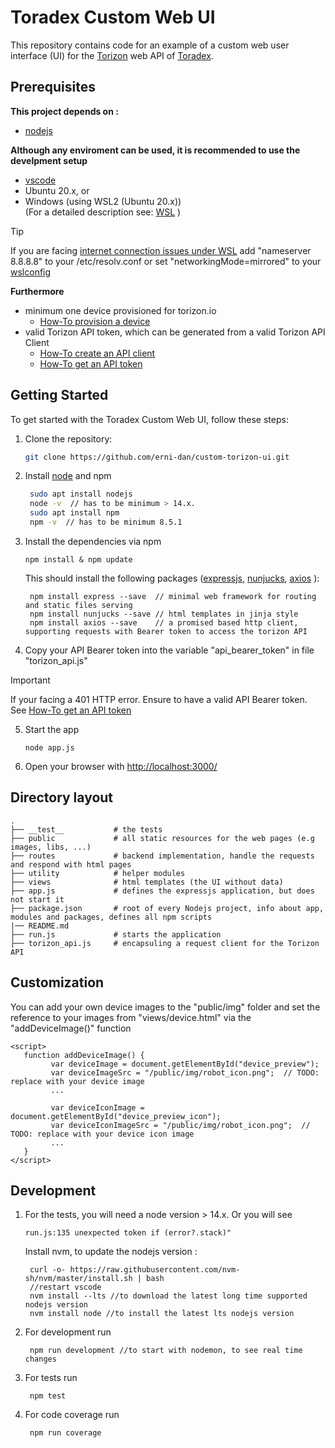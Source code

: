 # Toradex Custom Web UI

This repository contains code for an example of a custom web user interface (UI) for the [Torizon](https://www.torizon.io/) web API of [Toradex](https://www.toradex.com/).

## Prerequisites

**This project depends on :**

* [nodejs](https://nodejs.org/en)

**Although any enviroment can be used, it is recommended to use the develpment setup**

* [vscode](https://code.visualstudio.com/)
* Ubuntu 20.x, or
* Windows (using WSL2 (Ubuntu 20.x)) <br/>
(For a detailed description see: [WSL](https://learn.microsoft.com/de-de/windows/wsl/setup/environment) )

> [!TIP]  
> If you are facing [internet connection issues under WSL](https://stackoverflow.com/questions/62314789/no-internet-connection-on-wsl-ubuntu-windows-subsystem-for-linux) add "nameserver 8.8.8.8" to your /etc/resolv.conf
> or set "networkingMode=mirrored" to your [wslconfig](https://learn.microsoft.com/en-us/windows/wsl/wsl-config#wslconfig)


**Furthermore**

* minimum one device provisioned for torizon.io
  * [How-To provision a device](https://developer.toradex.com/torizon/torizon-platform/devices-fleet-management#provisioning-a-single-device)
* valid Torizon API token, which can be generated from a valid Torizon API Client
  * [How-To create an API client](https://developer.toradex.com/torizon/torizon-platform/torizon-api/#how-to-use-torizon-cloud-api)
  * [How-To get an API token](https://developer.toradex.com/torizon/torizon-platform/torizon-api/#get-a-token)

## Getting Started

To get started with the Toradex Custom Web UI, follow these steps:

1. Clone the repository:

   ```bash
   git clone https://github.com/erni-dan/custom-torizon-ui.git
   ```

2. Install [node](https://nodejs.org/en/learn/getting-started/introduction-to-nodejs) and npm

   ```bash
    sudo apt install nodejs
    node -v  // has to be minimum > 14.x.   
    sudo apt install npm 
    npm -v  // has to be minimum 8.5.1
    ```

3. Install the dependencies via npm

   ```
   npm install & npm update
   ```

   This should install the following packages ([expressjs](https://expressjs.com/en/starter/hello-world.html), [nunjucks](https://mozilla.github.io/nunjucks/getting-started.html),  [axios](https://axios-http.com/docs/intro) ):

   ```
    npm install express --save  // minimal web framework for routing and static files serving
    npm install nunjucks --save // html templates in jinja style
    npm install axios --save    // a promised based http client, supporting requests with Bearer token to access the torizon API
   ```

4. Copy your API Bearer token into the variable "api_bearer_token" in file "torizon_api.js"

> [!IMPORTANT]  
> If your facing a 401 HTTP error. Ensure to have a valid API Bearer token.
> See [How-To get an API token](https://developer.toradex.com/torizon/torizon-platform/torizon-api/#get-a-token)

5. Start the app

    ```
    node app.js
    ```

6. Open your browser with [http://localhost:3000/](http://localhost:3000/)


## Directory layout

    .
    ├── __test__           # the tests
    ├── public             # all static resources for the web pages (e.g images, libs, ...) 
    ├── routes             # backend implementation, handle the requests and respond with html pages
    ├── utility            # helper modules
    ├── views              # html templates (the UI without data)
    ├── app.js             # defines the expressjs application, but does not start it
    ├── package.json       # root of every Nodejs project, info about app, modules and packages, defines all npm scripts
    |── README.md          
    ├── run.js             # starts the application 
    ├── torizon_api.js     # encapsuling a request client for the Torizon API


## Customization

You can add your own device images to the "public/img" folder and set the reference to your images from "views/device.html" via the "addDeviceImage()" function
   ```
   <script>
      function addDeviceImage() {
            var deviceImage = document.getElementById("device_preview");
            var deviceImageSrc = "/public/img/robot_icon.png";  // TODO: replace with your device image
            ...

            var deviceIconImage = document.getElementById("device_preview_icon");
            var deviceIconImageSrc = "/public/img/robot_icon.png";  // TODO: replace with your device icon image
            ...
      }
   </script>
   ```

## Development

1. For the tests, you will need a node version > 14.x. 
   Or you will see 
   ```
   run.js:135 unexpected token if (error?.stack)"
   ```
   Install nvm, to update the nodejs version :
   ```
    curl -o- https://raw.githubusercontent.com/nvm-sh/nvm/master/install.sh | bash
    //restart vscode 
    nvm install --lts //to download the latest long time supported nodejs version 
    nvm install node //to install the latest lts nodejs version 
   ```

2. For development run 
   ```
    npm run development //to start with nodemon, to see real time changes 
   ```

3. For tests run 
   ```
    npm test
   ```

3. For code coverage run 
   ```
    npm run coverage
   ```
